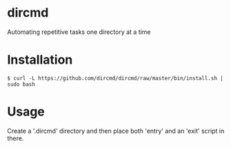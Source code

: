 # dircmd
Automating repetitive tasks one directory at a time

# Installation

    $ curl -L https://github.com/dircmd/dircmd/raw/master/bin/install.sh | sudo bash

# Usage

Create a '.dircmd' directory and then place both 'entry' and an 'exit' script in there.
